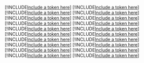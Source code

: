 [!INCLUDE[Include a token here](refs1521308598510/r1.md)]
[!INCLUDE[Include a token here](refs1521308598510/r2.md)]
[!INCLUDE[Include a token here](refs1521308598510/r3.md)]
[!INCLUDE[Include a token here](refs1521308598510/r4.md)]
[!INCLUDE[Include a token here](refs1521308598510/r5.md)]
[!INCLUDE[Include a token here](refs1521308598510/r6.md)]
[!INCLUDE[Include a token here](refs1521308598510/r7.md)]
[!INCLUDE[Include a token here](refs1521308598510/r8.md)]
[!INCLUDE[Include a token here](refs1521308598510/r9.md)]
[!INCLUDE[Include a token here](refs1521308598510/r10.md)]
[!INCLUDE[Include a token here](refs1521308598510/r11.md)]
[!INCLUDE[Include a token here](refs1521308598510/r12.md)]
[!INCLUDE[Include a token here](refs1521308598510/r13.md)]
[!INCLUDE[Include a token here](refs1521308598510/r14.md)]
[!INCLUDE[Include a token here](refs1521308598510/r15.md)]
[!INCLUDE[Include a token here](refs1521308598510/r16.md)]
[!INCLUDE[Include a token here](refs1521308598510/r17.md)]
[!INCLUDE[Include a token here](refs1521308598510/r18.md)]
[!INCLUDE[Include a token here](refs1521308598510/r19.md)]
[!INCLUDE[Include a token here](refs1521308598510/r20.md)]